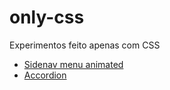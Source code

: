 # only-css
Experimentos feito apenas com CSS

* [Sidenav menu animated](http://codepen.io/Evertonl1ma/full/pbALjN/)
* [Accordion](http://codepen.io/Evertonl1ma/full/MwLxBV/)
 
